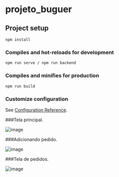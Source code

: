 # projeto_buguer

## Project setup
```
npm install
```

### Compiles and hot-reloads for development
```
npm run serve / npm run backend
```

### Compiles and minifies for production
```
npm run build
```

### Customize configuration
See [Configuration Reference](https://cli.vuejs.org/config/).




###Tela principal.

![image](https://user-images.githubusercontent.com/101597768/202926758-7514bc70-88c5-41ab-974d-d71b1bd8b639.png)



###Adicionando pedido. 

![image](https://user-images.githubusercontent.com/101597768/202926785-d4444d7f-6420-440b-8e8e-c3c2d3e8750e.png)


###Tela de pedidos. 


![image](https://user-images.githubusercontent.com/101597768/202926794-c7cd0880-bb17-411d-9f80-83cca1d4b855.png)

